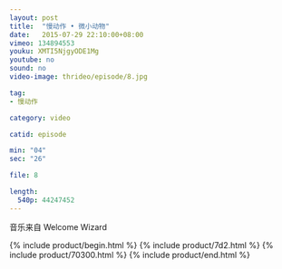 ```yaml
---
layout: post
title:  "慢动作 • 微小动物"
date:   2015-07-29 22:10:00+08:00
vimeo: 134894553
youku: XMTI5NjgyODE1Mg
youtube: no
sound: no
video-image: thrideo/episode/8.jpg

tag: 
- 慢动作

category: video

catid: episode

min: "04"
sec: "26"

file: 8

length:
  540p: 44247452
---
```


音乐来自 Welcome Wizard

{% include product/begin.html %}
{% include product/7d2.html %}
{% include product/70300.html %}
{% include product/end.html %}